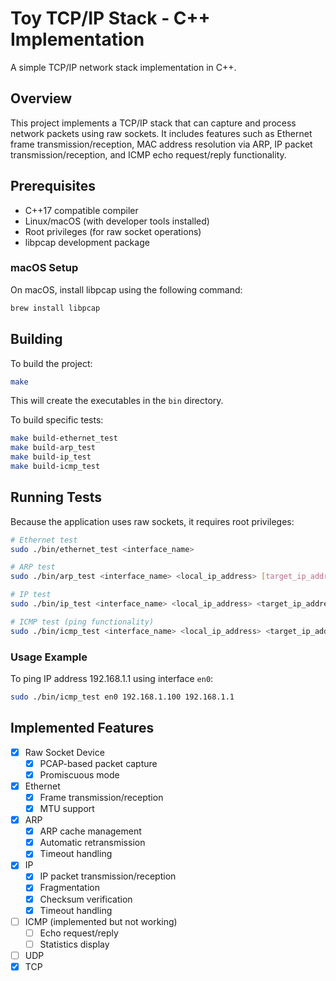# Toy TCP/IP Stack - C++ Implementation

A simple TCP/IP network stack implementation in C++.

## Overview

This project implements a TCP/IP stack that can capture and process network packets using raw sockets. It includes features such as Ethernet frame transmission/reception, MAC address resolution via ARP, IP packet transmission/reception, and ICMP echo request/reply functionality.

## Prerequisites

- C++17 compatible compiler
- Linux/macOS (with developer tools installed)
- Root privileges (for raw socket operations)
- libpcap development package

### macOS Setup

On macOS, install libpcap using the following command:

```bash
brew install libpcap
```

## Building

To build the project:

```bash
make
```

This will create the executables in the `bin` directory.

To build specific tests:

```bash
make build-ethernet_test
make build-arp_test
make build-ip_test
make build-icmp_test
```

## Running Tests

Because the application uses raw sockets, it requires root privileges:

```bash
# Ethernet test
sudo ./bin/ethernet_test <interface_name>

# ARP test
sudo ./bin/arp_test <interface_name> <local_ip_address> [target_ip_address]

# IP test
sudo ./bin/ip_test <interface_name> <local_ip_address> <target_ip_address>

# ICMP test (ping functionality)
sudo ./bin/icmp_test <interface_name> <local_ip_address> <target_ip_address> [count]
```

### Usage Example

To ping IP address 192.168.1.1 using interface `en0`:

```bash
sudo ./bin/icmp_test en0 192.168.1.100 192.168.1.1
```

## Implemented Features

- [x] Raw Socket Device
  - [x] PCAP-based packet capture
  - [x] Promiscuous mode
- [x] Ethernet
  - [x] Frame transmission/reception
  - [x] MTU support
- [x] ARP
  - [x] ARP cache management
  - [x] Automatic retransmission
  - [x] Timeout handling
- [x] IP
  - [x] IP packet transmission/reception
  - [x] Fragmentation
  - [x] Checksum verification
  - [x] Timeout handling
- [ ] ICMP (implemented but not working)
  - [ ] Echo request/reply
  - [ ] Statistics display
- [ ] UDP
- [x] TCP
